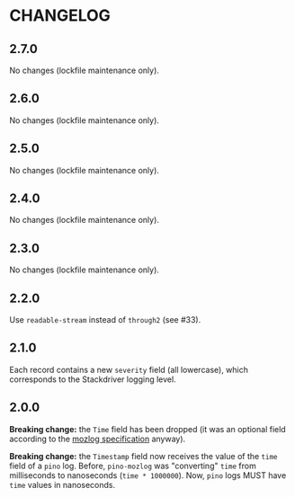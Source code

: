 # CHANGELOG

## 2.7.0

No changes (lockfile maintenance only).

## 2.6.0

No changes (lockfile maintenance only).

## 2.5.0

No changes (lockfile maintenance only).

## 2.4.0

No changes (lockfile maintenance only).

## 2.3.0

No changes (lockfile maintenance only).

## 2.2.0

Use `readable-stream` instead of `through2` (see #33).

## 2.1.0

Each record contains a new `severity` field (all lowercase), which corresponds to the Stackdriver logging level.

## 2.0.0

**Breaking change:** the `Time` field has been dropped (it was an optional field according to the [mozlog specification](https://wiki.mozilla.org/Firefox/Services/Logging) anyway).

**Breaking change:** the `Timestamp` field now receives the value of the `time` field of a `pino` log. Before, `pino-mozlog` was "converting" `time` from milliseconds to nanoseconds (`time * 1000000`). Now, `pino` logs MUST have `time` values in nanoseconds.
